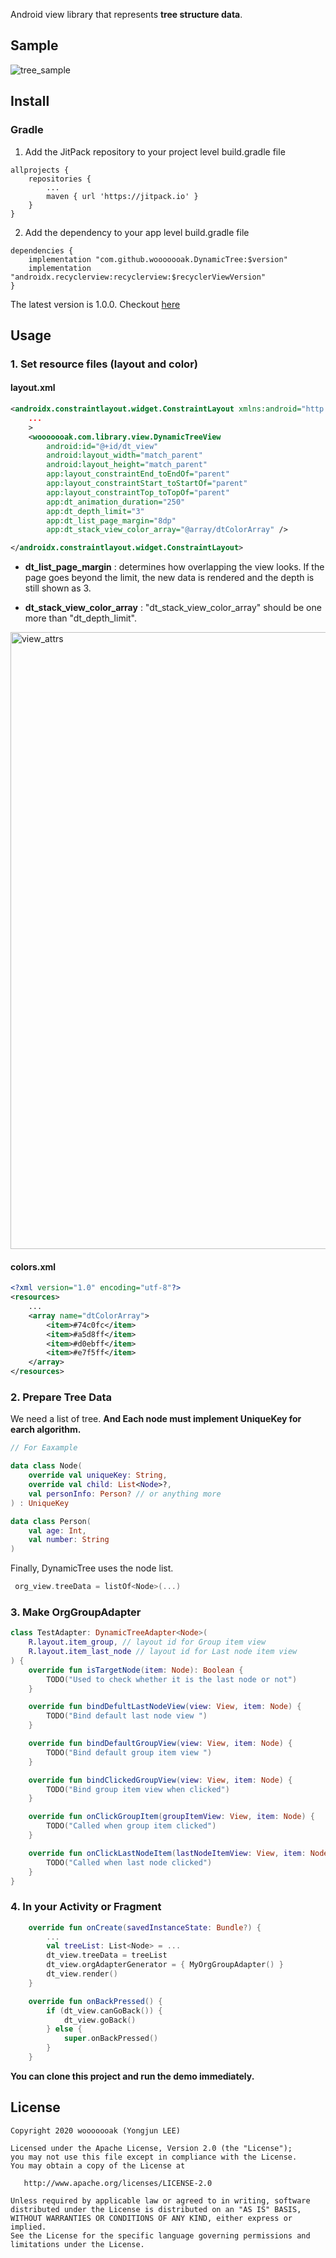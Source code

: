 Android view library that represents **tree structure data**.

## Sample

![tree_sample](https://user-images.githubusercontent.com/18481078/74503092-2de30300-4f33-11ea-9ca1-a5a60b820cf4.gif)

## Install

### Gradle

1. Add the JitPack repository to your project level build.gradle file

```
allprojects {
    repositories {
        ...
        maven { url 'https://jitpack.io' }
    }
}
```

2. Add the dependency to your app level build.gradle file

```
dependencies {
    implementation "com.github.wooooooak.DynamicTree:$version"
    implementation "androidx.recyclerview:recyclerview:$recyclerViewVersion"
}
```

The latest version is 1.0.0. Checkout [here](https://github.com/wooooooak/DynamicTree/releases)

## Usage

### 1. Set resource files (layout and color)

#### layout.xml

```xml
<androidx.constraintlayout.widget.ConstraintLayout xmlns:android="http://schemas.android.com/apk/res/android"
    ...
    >
    <wooooooak.com.library.view.DynamicTreeView
        android:id="@+id/dt_view"
        android:layout_width="match_parent"
        android:layout_height="match_parent"
        app:layout_constraintEnd_toEndOf="parent"
        app:layout_constraintStart_toStartOf="parent"
        app:layout_constraintTop_toTopOf="parent"
        app:dt_animation_duration="250"
        app:dt_depth_limit="3"
        app:dt_list_page_margin="8dp"
        app:dt_stack_view_color_array="@array/dtColorArray" />

</androidx.constraintlayout.widget.ConstraintLayout>
```

- **dt_list_page_margin** : determines how overlapping the view looks. If the page goes beyond the limit, the new data is rendered and the depth is still shown as 3.

- **dt_stack_view_color_array** : "dt_stack_view_color_array" should be one more than "dt_depth_limit".

<img width="987" alt="view_attrs" src="https://user-images.githubusercontent.com/18481078/74507897-13178b00-4f41-11ea-8550-8320a6da3d49.png">

#### colors.xml

```xml
<?xml version="1.0" encoding="utf-8"?>
<resources>
    ...
    <array name="dtColorArray">
        <item>#74c0fc</item>
        <item>#a5d8ff</item>
        <item>#d0ebff</item>
        <item>#e7f5ff</item>
    </array>
</resources>
```

### 2. Prepare Tree Data

We need a list of tree. **And Each node must implement UniqueKey for earch algorithm.**

```kotlin
// For Eaxample

data class Node(
    override val uniqueKey: String,
    override val child: List<Node>?,
    val personInfo: Person? // or anything more
) : UniqueKey

data class Person(
    val age: Int,
    val number: String
)
```

Finally, DynamicTree uses the node list.

```kotlin
 org_view.treeData = listOf<Node>(...)
```

### 3. Make OrgGroupAdapter

```kotlin
class TestAdapter: DynamicTreeAdapter<Node>(
    R.layout.item_group, // layout id for Group item view
    R.layout.item_last_node // layout id for Last node item view
) {
    override fun isTargetNode(item: Node): Boolean {
        TODO("Used to check whether it is the last node or not")
    }

    override fun bindDefultLastNodeView(view: View, item: Node) {
        TODO("Bind default last node view ")
    }

    override fun bindDefaultGroupView(view: View, item: Node) {
        TODO("Bind default group item view ")
    }

    override fun bindClickedGroupView(view: View, item: Node) {
        TODO("Bind group item view when clicked")
    }

    override fun onClickGroupItem(groupItemView: View, item: Node) {
        TODO("Called when group item clicked")
    }

    override fun onClickLastNodeItem(lastNodeItemView: View, item: Node) {
        TODO("Called when last node clicked")
    }
}
```

### 4. In your Activity or Fragment

```kotlin
    override fun onCreate(savedInstanceState: Bundle?) {
        ...
        val treeList: List<Node> = ...
        dt_view.treeData = treeList
        dt_view.orgAdapterGenerator = { MyOrgGroupAdapter() }
        dt_view.render()
    }

    override fun onBackPressed() {
        if (dt_view.canGoBack()) {
            dt_view.goBack()
        } else {
            super.onBackPressed()
        }
    }
```

**You can clone this project and run the demo immediately.**

## License

```
Copyright 2020 wooooooak (Yongjun LEE)

Licensed under the Apache License, Version 2.0 (the "License");
you may not use this file except in compliance with the License.
You may obtain a copy of the License at

   http://www.apache.org/licenses/LICENSE-2.0

Unless required by applicable law or agreed to in writing, software
distributed under the License is distributed on an "AS IS" BASIS,
WITHOUT WARRANTIES OR CONDITIONS OF ANY KIND, either express or implied.
See the License for the specific language governing permissions and
limitations under the License.
```
